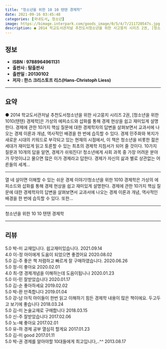 ```yaml
---
title: "청소년을 위한 10 10 텐텐 경제학"
date: 2021-09-16 03:45:48
categories: [국내도서, 청소년]
image: https://bimage.interpark.com/goods_image/0/5/4/7/211720547s.jpg
description: ● 2014 학교도서관저널 추천도서청소년을 위한 사고뭉치 시리즈 2권, [청소년을 위한 1010(텐텐) 경제학]은 가상의 에피소드와 삽화를 통해 경제 현상을 쉽고 재미있게 설명한다. 경제에 관한 10가지 핵심 질문에 대한 경제학자의 답변을 살펴보면서 교과서에 나오는 경제 이론과 개념,
---
```


## **정보**

- **ISBN : 9788964961131**
- **출판사 : 탐출판사**
- **출판일 : 20130102**
- **저자 : 한스 크리스토프 리스(Hans-Christoph Liess)**

------



## **요약**

●  2014 학교도서관저널 추천도서청소년을 위한 사고뭉치 시리즈 2권, [청소년을 위한 1010(텐텐) 경제학]은 가상의 에피소드와 삽화를 통해 경제 현상을 쉽고 재미있게 설명한다. 경제에 관한 10가지 핵심 질문에 대한 경제학자의 답변을 살펴보면서 교과서에 나오는 경제 이론과 개념, 역사적인 배경을 한 번에 습득할 수 있다. 경제 민주화와 복지가 새로운 시대의 키워드로 부각되고 있는 현재의 시점에서, 이 책은 청소년을 비롯한 젊은 세대가 재미있게 읽고 토론할 수 있는 최초의 경제학 지침서가 되어 줄 것이다. 10가지 질문과 10개의 답을 알면, 경제가 쉬워진다! 청소년에게 사회 과목 중 가장 어려운 분야가 무엇이냐고 물으면 많은 이가 경제라고 답한다. 경제가 자신의 삶과 별로 상관없는 어른들의 세계...

------

열 네 살이면 이해할 수 있는 쉬운 경제 이야기!청소년을 위한 1010 경제학은 가상의 에피소드와 삽화를 통해 경제 현상을 쉽고 재미있게 설명한다. 경제에 관한 10가지 핵심 질문에 대한 경제학자의 답변을 살펴보면서 교과서에 나오는 경제 이론과 개념, 역사적인 배경을 한 번에 습득할 수 있다. 또한... 

------


청소년을 위한 10 10 텐텐 경제학 

------


## **리뷰** 

5.0 박-미 교재입니다. 쉽고재미있습니다. 2021.09.14 <br/>4.0 이-정 아이에게 도움이 되었으면 좋겠어요 2020.08.02 <br/>5.0 김-주 좋은 책 저렴하고 빠르게 잘 구매하였습니다. 2020.06.26 <br/>5.0 정-이 좋아요 2020.02.01 <br/>4.0 최-영 경제개념을 이해하는데 도음이됩니나 2020.01.23 <br/>5.0 이-민 잘받았습니다  2020.01.17 <br/>5.0 김-순 좋아하세요  2019.02.02 <br/>5.0 박-환 만족합니다  2019.01.04 <br/>5.0 강-남 아직 아이들이 한번 읽고 이해하기 힘든 경제학 내용이 많은 책이에요. 두고두고 보기에 좋습니다  2018.03.24 <br/>5.0 김-미 논술교재로 구매합니다 2018.03.15 <br/>5.0 신-주 잘받았습니다 2017.02.06 <br/>5.0 노-혜 좋아요 2017.02.01 <br/>5.0 유-하 경제 공부 열심히 할게요 2017.01.23 <br/>5.0 김-미 good 2017.01.11 <br/>5.0 박-권 경제를 알아야할 10대들에게 최고입니다,..^^ 2013.08.17 <br/>